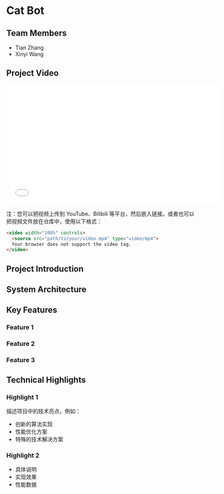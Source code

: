 # Cat Bot

## Team Members
- Tian Zhang
- Xinyi Wang

## Project Video
<div align="center">
  <iframe width="560" height="315" src="您的视频链接" frameborder="0" allowfullscreen></iframe>
</div>

注：您可以把视频上传到 YouTube、Bilibili 等平台，然后嵌入链接。或者也可以把视频文件放在仓库中，使用以下格式：
```html
<video width="100%" controls>
  <source src="path/to/your/video.mp4" type="video/mp4">
  Your browser does not support the video tag.
</video>
```

## Project Introduction


## System Architecture


## Key Features
### Feature 1


### Feature 2


### Feature 3


## Technical Highlights
### Highlight 1
描述项目中的技术亮点，例如：
- 创新的算法实现
- 性能优化方案
- 特殊的技术解决方案

### Highlight 2
- 具体说明
- 实现效果
- 性能数据

